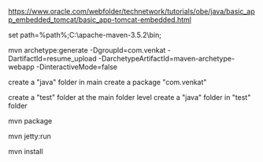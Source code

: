 https://www.oracle.com/webfolder/technetwork/tutorials/obe/java/basic_app_embedded_tomcat/basic_app-tomcat-embedded.html


set path=%path%;C:\apache-maven-3.5.2\bin;

mvn archetype:generate -DgroupId=com.venkat -DartifactId=resume_upload -DarchetypeArtifactId=maven-archetype-webapp -DinteractiveMode=false

create a "java" folder in main
create a package "com.venkat"

create a "test" folder at the main folder level
create a "java" folder in "test" folder

mvn package

mvn jetty:run


mvn install
